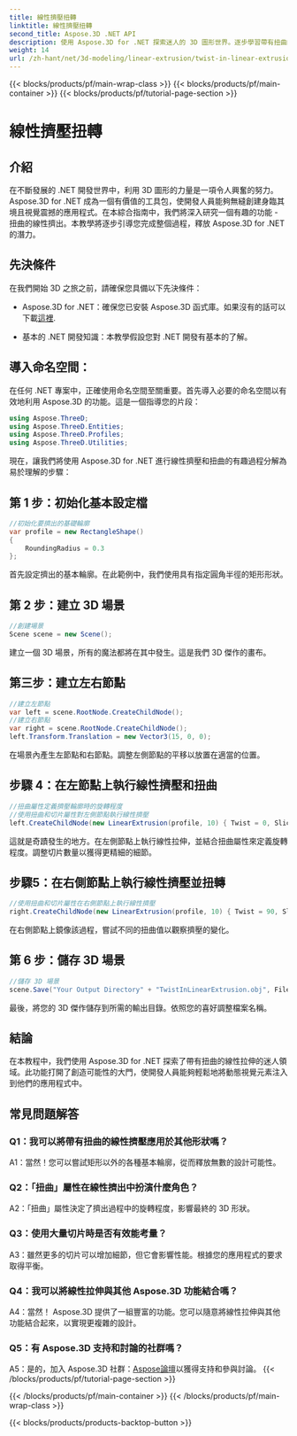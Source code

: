 ```yaml
---
title: 線性擠壓扭轉
linktitle: 線性擠壓扭轉
second_title: Aspose.3D .NET API
description: 使用 Aspose.3D for .NET 探索迷人的 3D 圖形世界。逐步學習帶有扭曲的線性擠壓。
weight: 14
url: /zh-hant/net/3d-modeling/linear-extrusion/twist-in-linear-extrusion/
---
```


{{< blocks/products/pf/main-wrap-class >}}
{{< blocks/products/pf/main-container >}}
{{< blocks/products/pf/tutorial-page-section >}}

# 線性擠壓扭轉

## 介紹

在不斷發展的 .NET 開發世界中，利用 3D 圖形的力量是一項令人興奮的努力。 Aspose.3D for .NET 成為一個有價值的工具包，使開發人員能夠無縫創建身臨其境且視覺震撼的應用程式。在本綜合指南中，我們將深入研究一個有趣的功能 - 扭曲的線性擠出。本教學將逐步引導您完成整個過程，釋放 Aspose.3D for .NET 的潛力。

## 先決條件

在我們開始 3D 之旅之前，請確保您具備以下先決條件：

-  Aspose.3D for .NET：確保您已安裝 Aspose.3D 函式庫。如果沒有的話可以下載[這裡](https://releases.aspose.com/3d/net/).

- 基本的 .NET 開發知識：本教學假設您對 .NET 開發有基本的了解。

## 導入命名空間：

在任何 .NET 專案中，正確使用命名空間至關重要。首先導入必要的命名空間以有效地利用 Aspose.3D 的功能。這是一個指導您的片段：

```csharp
using Aspose.ThreeD;
using Aspose.ThreeD.Entities;
using Aspose.ThreeD.Profiles;
using Aspose.ThreeD.Utilities;
```

現在，讓我們將使用 Aspose.3D for .NET 進行線性擠壓和扭曲的有趣過程分解為易於理解的步驟：

## 第 1 步：初始化基本設定檔

```csharp
//初始化要擠出的基礎輪廓
var profile = new RectangleShape()
{
    RoundingRadius = 0.3
};
```

首先設定擠出的基本輪廓。在此範例中，我們使用具有指定圓角半徑的矩形形狀。

## 第 2 步：建立 3D 場景

```csharp
//創建場景
Scene scene = new Scene();
```

建立一個 3D 場景，所有的魔法都將在其中發生。這是我們 3D 傑作的畫布。

## 第三步：建立左右節點

```csharp
//建立左節點
var left = scene.RootNode.CreateChildNode();
//建立右節點
var right = scene.RootNode.CreateChildNode();
left.Transform.Translation = new Vector3(15, 0, 0);
```

在場景內產生左節點和右節點。調整左側節點的平移以放置在適當的位置。

## 步驟 4：在左節點上執行線性擠壓和扭曲

```csharp
//扭曲屬性定義擠壓輪廓時的旋轉程度
//使用扭曲和切片屬性對左側節點執行線性擠壓
left.CreateChildNode(new LinearExtrusion(profile, 10) { Twist = 0, Slices = 100 });
```

這就是奇蹟發生的地方。在左側節點上執行線性拉伸，並結合扭曲屬性來定義旋轉程度。調整切片數量以獲得更精細的細節。

## 步驟5：在右側節點上執行線性擠壓並扭轉

```csharp
//使用扭曲和切片屬性在右側節點上執行線性擠壓
right.CreateChildNode(new LinearExtrusion(profile, 10) { Twist = 90, Slices = 100 });
```

在右側節點上鏡像該過程，嘗試不同的扭曲值以觀察擠壓的變化。

## 第 6 步：儲存 3D 場景

```csharp
//儲存 3D 場景
scene.Save("Your Output Directory" + "TwistInLinearExtrusion.obj", FileFormat.WavefrontOBJ);
```

最後，將您的 3D 傑作儲存到所需的輸出目錄。依照您的喜好調整檔案名稱。

## 結論

在本教程中，我們使用 Aspose.3D for .NET 探索了帶有扭曲的線性拉伸的迷人領域。此功能打開了創造可能性的大門，使開發人員能夠輕鬆地將動態視覺元素注入到他們的應用程式中。

## 常見問題解答

### Q1：我可以將帶有扭曲的線性擠壓應用於其他形狀嗎？

A1：當然！您可以嘗試矩形以外的各種基本輪廓，從而釋放無數的設計可能性。

### Q2：「扭曲」屬性在線性擠出中扮演什麼角色？

A2：「扭曲」屬性決定了擠出過程中的旋轉程度，影響最終的 3D 形狀。

### Q3：使用大量切片時是否有效能考量？

A3：雖然更多的切片可以增加細節，但它會影響性能。根據您的應用程式的要求取得平衡。

### Q4：我可以將線性拉伸與其他 Aspose.3D 功能結合嗎？

A4：當然！ Aspose.3D 提供了一組豐富的功能。您可以隨意將線性拉伸與其他功能結合起來，以實現更複雜的設計。

### Q5：有 Aspose.3D 支持和討論的社群嗎？

 A5：是的，加入 Aspose.3D 社群：[Aspose論壇](https://forum.aspose.com/c/3d/18)以獲得支持和參與討論。
{{< /blocks/products/pf/tutorial-page-section >}}

{{< /blocks/products/pf/main-container >}}
{{< /blocks/products/pf/main-wrap-class >}}

{{< blocks/products/products-backtop-button >}}
